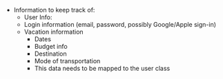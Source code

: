 - Information to keep track of:
    - User Info:
    - Login information (email, password, possibly Google/Apple sign-in)
    - Vacation information
       - Dates 
       - Budget info
       - Destination
       - Mode of transportation
       - This data needs to be mapped to the user class
   
